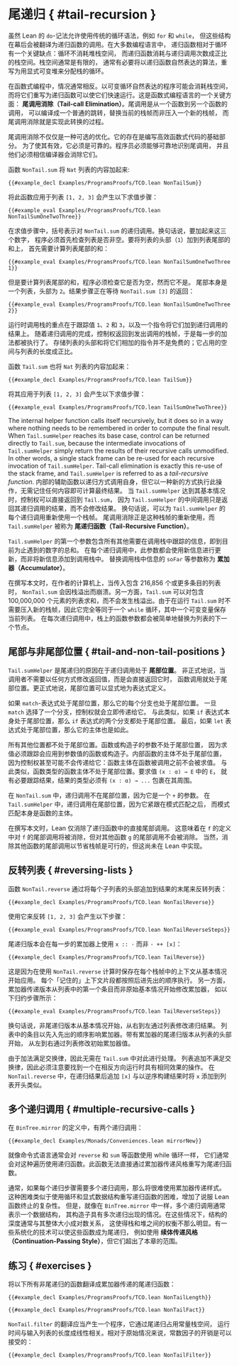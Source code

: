 <!--
# Tail Recursion
-->

# 尾递归 { #tail-recursion }

<!--
While Lean's `do`-notation makes it possible to use traditional loop syntax such as `for` and `while`, these constructs are translated behind the scenes to invocations of recursive functions.
In most programming languages, recursive functions have a key disadvantage with respect to loops: loops consume no space on the stack, while recursive functions consume stack space proportional to the number of recursive calls.
Stack space is typically limited, and it is often necessary to take algorithms that are naturally expressed as recursive functions and rewrite them as loops paired with an explicit mutable heap-allocated stack.
-->

虽然 Lean 的 `do`-记法允许使用传统的循环语法，例如 `for` 和 `while`，
但这些结构在幕后会被翻译为递归函数的调用。在大多数编程语言中，
递归函数相对于循环有一个关键缺点：循环不消耗堆栈空间，
而递归函数消耗与递归调用次数成正比的栈空间。栈空间通常是有限的，
通常有必要将以递归函数自然表达的算法，重写为用显式可变堆来分配栈的循环。

<!--
In functional programming, the opposite is typically true.
Programs that are naturally expressed as mutable loops may consume stack space, while rewriting them to recursive functions can cause them to run quickly.
This is due to a key aspect of functional programming languages: _tail-call elimination_.
A tail call is a call from one function to another that can be compiled to an ordinary jump, replacing the current stack frame rather than pushing a new one, and tail-call elimination is the process of implementing this transformation.
-->

在函数式编程中，情况通常相反。以可变循环自然表达的程序可能会消耗栈空间，
而将它们重写为递归函数可以使它们快速运行。这是函数式编程语言的一个关键方面：
**尾调用消除（Tail-call Elimination）**。尾调用是从一个函数到另一个函数的调用，
可以编译成一个普通的跳转，替换当前的栈帧而非压入一个新的栈帧，
而尾调用消除就是实现此转换的过程。

<!--
Tail-call elimination is not just merely an optional optimization.
Its presence is a fundamental part of being able to write efficient functional code.
For it to be useful, it must be reliable.
Programmers must be able to reliably identify tail calls, and they must be able to trust that the compiler will eliminate them.
-->

尾调用消除不仅仅是一种可选的优化。它的存在是编写高效函数式代码的基础部分。
为了使其有效，它必须是可靠的。程序员必须能够可靠地识别尾调用，
并且他们必须相信编译器会消除它们。

<!--
The function `NonTail.sum` adds the contents of a list of `Nat`s:
-->

函数 `NonTail.sum` 将 `Nat` 列表的内容加起来:

```lean
{{#example_decl Examples/ProgramsProofs/TCO.lean NonTailSum}}
```

<!--
Applying this function to the list `[1, 2, 3]` results in the following sequence of evaluation steps:
-->

<!--
Applying this function to the list `[1, 2, 3]` results in the following sequence of evaluation steps:
-->

将此函数应用于列表 `[1, 2, 3]` 会产生以下求值步骤：

```lean
{{#example_eval Examples/ProgramsProofs/TCO.lean NonTailSumOneTwoThree}}
```

<!--
In the evaluation steps, parentheses indicate recursive calls to `NonTail.sum`.
In other words, to add the three numbers, the program must first check that the list is non-empty.
To add the head of the list (`1`) to the sum of the tail of the list, it is first necessary to compute the sum of the tail of the list:
-->

在求值步骤中，括号表示对 `NonTail.sum` 的递归调用。换句话说，要加起来这三个数字，
程序必须首先检查列表是否非空。要将列表的头部（`1`）加到列表尾部的和上，
首先需要计算列表尾部的和：

```lean
{{#example_eval Examples/ProgramsProofs/TCO.lean NonTailSumOneTwoThree 1}}
```

<!--
But to compute the sum of the tail of the list, the program must check whether it is empty.
It is not - the tail is itself a list with `2` at its head.
The resulting step is waiting for the return of `NonTail.sum [3]`:
-->

但是要计算列表尾部的和，程序必须检查它是否为空，然而它不是。
尾部本身是一个列表，头部为 `2`。结果步骤正在等待 `NonTail.sum [3]` 的返回：

```lean
{{#example_eval Examples/ProgramsProofs/TCO.lean NonTailSumOneTwoThree 2}}
```

<!--
The whole point of the run-time call stack is to keep track of the values `1`, `2`, and `3` along with the instruction to add them to the result of the recursive call.
As recursive calls are completed, control returns to the stack frame that made the call, so each step of addition is performed.
Storing the heads of the list and the instructions to add them is not free; it takes space proportional to the length of the list.
-->

运行时调用栈的重点在于跟踪值 `1`、`2` 和 `3`，以及一个指令将它们加到递归调用的结果上。
随着递归调用的完成，控制权返回到发出调用的栈帧，于是每一步的加法都被执行了。
存储列表的头部和将它们相加的指令并不是免费的；它占用的空间与列表的长度成正比。

<!--
The function `Tail.sum` also adds the contents of a list of `Nat`s:
-->

函数 `Tail.sum` 也将 `Nat` 列表的内容加起来：

```lean
{{#example_decl Examples/ProgramsProofs/TCO.lean TailSum}}
```

<!--
Applying it to the list `[1, 2, 3]` results in the following sequence of evaluation steps:
-->

将其应用于列表 `[1, 2, 3]` 会产生以下求值步骤：

```lean
{{#example_eval Examples/ProgramsProofs/TCO.lean TailSumOneTwoThree}}
```

<!--
The internal helper function calls itself recursively, but it does so in a way where nothing needs to be remembered in order to compute the final result.
When `Tail.sumHelper` reaches its base case, control can be returned directly to `Tail.sum`, because the intermediate invocations of `Tail.sumHelper` simply return the results of their recursive calls unmodified.
In other words, a single stack frame can be re-used for each recursive invocation of `Tail.sumHelper`.
Tail-call elimination is exactly this re-use of the stack frame, and `Tail.sumHelper` is referred to as a _tail-recursive function_.
-->

The internal helper function calls itself recursively, but it does so in a way where nothing needs to be remembered in order to compute the final result.
When `Tail.sumHelper` reaches its base case, control can be returned directly to `Tail.sum`, because the intermediate invocations of `Tail.sumHelper` simply return the results of their recursive calls unmodified.
In other words, a single stack frame can be re-used for each recursive invocation of `Tail.sumHelper`.
Tail-call elimination is exactly this re-use of the stack frame, and `Tail.sumHelper` is referred to as a _tail-recursive function_.
内部的辅助函数以递归方式调用自身，但它以一种新的方式执行此操作，无需记住任何内容即可计算最终结果。
当 `Tail.sumHelper` 达到其基本情况时，控制权可以直接返回到 `Tail.sum`，
因为 `Tail.sumHelper` 的中间调用只是返回其递归调用的结果，而不会修改结果。
换句话说，可以为 `Tail.sumHelper` 的每个递归调用重新使用一个栈帧。
尾调用消除正是这种栈帧的重新使用，而 `Tail.sumHelper`
被称为 **尾递归函数（Tail-Recursive Function）**。

<!--
The first argument to `Tail.sumHelper` contains all of the information that would otherwise need to be tracked in the call stack—namely, the sum of the numbers encountered so far.
In each recursive call, this argument is updated with new information, rather than adding new information to the call stack.
Arguments like `soFar` that replace the information from the call stack are called _accumulators_.
-->

`Tail.sumHelper` 的第一个参数包含所有其他需要在调用栈中跟踪的信息，即到目前为止遇到的数字的总和。
在每个递归调用中，此参数都会使用新信息进行更新，而非将新信息添加到调用栈中。
替换调用栈中信息的 `soFar` 等参数称为 **累加器（Accumulator）**。

<!--
At the time of writing and on the author's computer, `NonTail.sum` crashes with a stack overflow when passed a list with 216,856 or more entries.
`Tail.sum`, on the other hand, can sum a list of 100,000,000 elements without a stack overflow.
Because no new stack frames need to be pushed while running `Tail.sum`, it is completely equivalent to a `while` loop with a mutable variable that holds the current list.
At each recursive call, the function argument on the stack is simply replaced with the next node of the list.
-->

在撰写本文时，在作者的计算机上，当传入包含 216,856 个或更多条目的列表时，
`NonTail.sum` 会因栈溢出而崩溃。另一方面，`Tail.sum` 可以对包含
100,000,000 个元素的列表求和，而不会发生栈溢出。由于在运行 `Tail.sum`
时不需要压入新的栈帧，因此它完全等同于一个 `while` 循环，其中一个可变变量保存当前列表。
在每次递归调用中，栈上的函数参数都会被简单地替换为列表的下一个节点。

<!--
## Tail and Non-Tail Positions
-->

## 尾部与非尾部位置 { #tail-and-non-tail-positions }

<!--
The reason why `Tail.sumHelper` is tail recursive is that the recursive call is in _tail position_.
Informally speaking, a function call is in tail position when the caller does not need to modify the returned value in any way, but will just return it directly.
More formally, tail position can be defined explicitly for expressions.
-->

`Tail.sumHelper` 是尾递归的原因在于递归调用处于 **尾部位置**。
非正式地说，当调用者不需要以任何方式修改返回值，而是会直接返回它时，
函数调用就处于尾部位置。更正式地说，尾部位置可以显式地为表达式定义。

<!--
If a `match`-expression is in tail position, then each of its branches is also in tail position.
Once a `match` has selected a branch, control proceeds immediately to it.
Similarly, both branches of an `if`-expression are in tail position if the `if`-expression itself is in tail position.
Finally, if a `let`-expression is in tail position, then its body is as well.
-->

如果 `match`-表达式处于尾部位置，那么它的每个分支也处于尾部位置。
一旦 `match` 选择了一个分支，控制权就会立即传递给它。
与此类似，如果 `if` 表达式本身处于尾部位置，那么 `if` 表达式的两个分支都处于尾部位置。
最后，如果 `let` 表达式处于尾部位置，那么它的主体也是如此。

<!--
All other positions are not in tail position.
The arguments to a function or a constructor are not in tail position because evaluation must track the function or constructor that will be applied to the argument's value.
The body of an inner function is not in tail position because control may not even pass to it: function bodies are not evaluated until the function is called.
Similarly, the body of a function type is not in tail position.
To evaluate `E` in `(x : α) → E`, it is necessary to track that the resulting type must have `(x : α) → ...` wrapped around it.
-->

所有其他位置都不处于尾部位置。函数或构造子的参数不处于尾部位置，
因为求值必须跟踪会应用到参数值的函数或构造子。内部函数的主体不处于尾部位置，
因为控制权甚至可能不会传递给它：函数主体在函数被调用之前不会被求值。
与此类似，函数类型的函数主体不处于尾部位置。要求值 `(x : α) → E` 中的 `E`，
就有必要跟踪结果，结果的类型必须有 `(x : α) → ...` 包裹在其周围。

<!--
In `NonTail.sum`, the recursive call is not in tail position because it is an argument to `+`.
In `Tail.sumHelper`, the recursive call is in tail position because it is immediately underneath a pattern match, which itself is the body of the function.
-->

在 `NonTail.sum` 中，递归调用不在尾部位置，因为它是一个 `+` 的参数。
在 `Tail.sumHelper` 中，递归调用在尾部位置，因为它紧跟在模式匹配之后，
而模式匹配本身是函数的主体。

<!--
At the time of writing, Lean only eliminates direct tail calls in recursive functions.
This means that tail calls to `f` in `f`'s definition will be eliminated, but not tail calls to some other function `g`.
While it is certainly possible to eliminate a tail call to some other function, saving a stack frame, this is not yet implemented in Lean.
-->

在撰写本文时，Lean 仅消除了递归函数中的直接尾部调用。
这意味着在 `f` 的定义中对 `f` 的尾部调用将被消除，但对其他函数 `g` 的尾部调用不会被消除。
当然，消除其他函数的尾部调用以节省栈帧是可行的，但这尚未在 Lean 中实现。

<!--
## Reversing Lists
-->

## 反转列表 { #reversing-lists }

<!--
The function `NonTail.reverse` reverses lists by appending the head of each sub-list to the end of the result:
-->

函数 `NonTail.reverse` 通过将每个子列表的头部追加到结果的末尾来反转列表：

```lean
{{#example_decl Examples/ProgramsProofs/TCO.lean NonTailReverse}}
```

<!--
Using it to reverse `[1, 2, 3]` yields the following sequence of steps:
-->

使用它来反转 `[1, 2, 3]` 会产生以下步骤：

```lean
{{#example_eval Examples/ProgramsProofs/TCO.lean NonTailReverseSteps}}
```

<!--
The tail-recursive version uses `x :: ·` instead of `· ++ [x]` on the accumulator at each step:
-->

尾递归版本会在每一步的累加器上使用 `x :: ·` 而非 `· ++ [x]`：

```lean
{{#example_decl Examples/ProgramsProofs/TCO.lean TailReverse}}
```

<!--
This is because the context saved in each stack frame while computing with `NonTail.reverse` is applied beginning at the base case.
Each "remembered" piece of context is executed in last-in, first-out order.
On the other hand, the accumulator-passing version modifies the accumulator beginning from the first entry in the list, rather than the original base case, as can be seen in the series of reduction steps:
-->

这是因为在使用 `NonTail.reverse` 计算时保存在每个栈帧中的上下文从基本情况开始应用。
每个「记住的」上下文片段都按照后进先出的顺序执行。
另一方面，累加器传递版本从列表中的第一个条目而非原始基本情况开始修改累加器，
如以下归约步骤所示：

```lean
{{#example_eval Examples/ProgramsProofs/TCO.lean TailReverseSteps}}
```

<!--
In other words, the non-tail-recursive version starts at the base case, modifying the result of recursion from right to left through the list.
The entries in the list affect the accumulator in a first-in, first-out order.
The tail-recursive version with the accumulator starts at the head of the list, modifying an initial accumulator value from left to right through the list.
-->

换句话说，非尾递归版本从基本情况开始，从右到左通过列表修改递归结果。
列表中的条目以先入先出的顺序影响累加器。带有累加器的尾递归版本从列表的头部开始，
从左到右通过列表修改初始累加器值。

<!--
Because addition is commutative, nothing needed to be done to account for this in `Tail.sum`.
Appending lists is not commutative, so care must be taken to find an operation that has the same effect when run in the opposite direction.
Appending `[x]` after the result of the recursion in `NonTail.reverse` is analogous to adding `x` to the beginning of the list when the result is built in the opposite order.
-->

由于加法满足交换律，因此无需在 `Tail.sum` 中对此进行处理。
列表追加不满足交换律，因此必须注意要找到一个在相反方向运行时具有相同效果的操作。
在 `NonTail.reverse` 中，在递归结果后追加 `[x]` 与以逆序构建结果时将 `x` 添加到列表开头类似。

<!--
## Multiple Recursive Calls
-->

## 多个递归调用 { #multiple-recursive-calls }

<!--
In the definition of `BinTree.mirror`, there are two recursive calls:
-->

在 `BinTree.mirror` 的定义中，有两个递归调用：

```lean
{{#example_decl Examples/Monads/Conveniences.lean mirrorNew}}
```

<!--
Just as imperative languages would typically use a while loop for functions like `reverse` and `sum`, they would typically use recursive functions for this kind of traversal.
This function cannot be straightforwardly rewritten to be tail recursive using accumulator-passing style.
-->

就像命令式语言通常会对 `reverse` 和 `sum` 等函数使用 while 循环一样，
它们通常会对这种遍历使用递归函数。此函数无法直接通过累加器传递风格重写为尾递归函数。

<!--
Typically, if more than one recursive call is required for each recursive step, then it will be difficult to use accumulator-passing style.
This difficulty is similar to the difficulty of rewriting a recursive function to use a loop and an explicit data structure, with the added complication of convincing Lean that the function terminates.
However, as in `BinTree.mirror`, multiple recursive calls often indicate a data structure that has a constructor with multiple recursive occurrences of itself.
In these cases, the depth of the structure is often logarithmic with respect to its overall size, which makes the tradeoff between stack and heap less stark.
There are systematic techniques for making these functions tail-recursive, such as using _continuation-passing style_, but they are outside the scope of this chapter.
-->

通常，如果每个递归步骤需要多个递归调用，那么将很难使用累加器传递样式。
这种困难类似于使用循环和显式数据结构重写递归函数的困难，增加了说服 Lean 函数终止的复杂性。
但是，就像在 `BinTree.mirror` 中一样，多个递归调用通常表示一个数据结构，
其构造子具有多次递归出现的情况。在这些情况下，结构的深度通常与其整体大小成对数关系，
这使得栈和堆之间的权衡不那么明显。有一些系统化的技术可以使这些函数成为尾递归，
例如使用 **续体传递风格（Continuation-Passing Style）**，但它们超出了本章的范围。

<!--
## Exercises
-->

## 练习 { #exercises }

<!--
Translate each of the following non-tail-recursive functions into accumulator-passing tail-recursive functions:
-->

将以下所有非尾递归的函数翻译成累加器传递的尾递归函数：

```lean
{{#example_decl Examples/ProgramsProofs/TCO.lean NonTailLength}}
```

```lean
{{#example_decl Examples/ProgramsProofs/TCO.lean NonTailFact}}
```

<!--
The translation of `NonTail.filter` should result in a program that takes constant stack space through tail recursion, and time linear in the length of the input list.
A constant factor overhead is acceptable relative to the original:
-->

`NonTail.filter` 的翻译应当产生一个程序，它通过尾递归占用常量栈空间，
运行时间与输入列表的长度成线性相关。相对于原始情况来说，常数因子的开销是可以接受的：

```lean
{{#example_decl Examples/ProgramsProofs/TCO.lean NonTailFilter}}
```